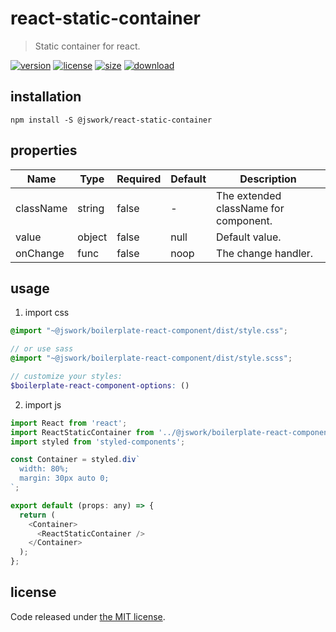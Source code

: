 # react-static-container
> Static container for react.

[![version][version-image]][version-url]
[![license][license-image]][license-url]
[![size][size-image]][size-url]
[![download][download-image]][download-url]

## installation
```shell
npm install -S @jswork/react-static-container
```

## properties
| Name      | Type   | Required | Default | Description                           |
| --------- | ------ | -------- | ------- | ------------------------------------- |
| className | string | false    | -       | The extended className for component. |
| value     | object | false    | null    | Default value.                        |
| onChange  | func   | false    | noop    | The change handler.                   |


## usage
1. import css
  ```scss
  @import "~@jswork/boilerplate-react-component/dist/style.css";

  // or use sass
  @import "~@jswork/boilerplate-react-component/dist/style.scss";

  // customize your styles:
  $boilerplate-react-component-options: ()
  ```
2. import js
  ```js
  import React from 'react';
  import ReactStaticContainer from '../@jswork/boilerplate-react-component';
  import styled from 'styled-components';

  const Container = styled.div`
    width: 80%;
    margin: 30px auto 0;
  `;

  export default (props: any) => {
    return (
      <Container>
        <ReactStaticContainer />
      </Container>
    );
  };

  ```

## license
Code released under [the MIT license](https://github.com/afeiship/react-static-container/blob/master/LICENSE.txt).

[version-image]: https://img.shields.io/npm/v/@jswork/react-static-container
[version-url]: https://npmjs.org/package/@jswork/react-static-container

[license-image]: https://img.shields.io/npm/l/@jswork/react-static-container
[license-url]: https://github.com/afeiship/react-static-container/blob/master/LICENSE.txt

[size-image]: https://img.shields.io/bundlephobia/minzip/@jswork/react-static-container
[size-url]: https://github.com/afeiship/react-static-container/blob/master/dist/react-static-container.min.js

[download-image]: https://img.shields.io/npm/dm/@jswork/react-static-container
[download-url]: https://www.npmjs.com/package/@jswork/react-static-container
